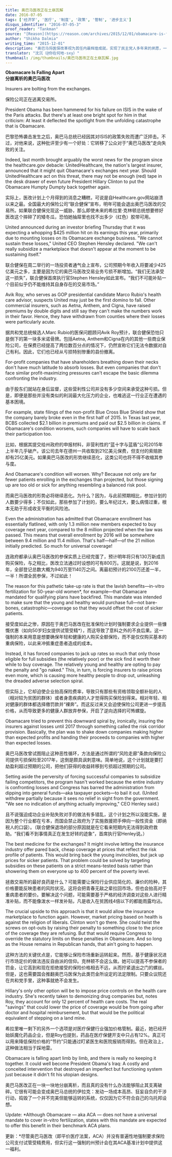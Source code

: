 ```yaml
---
title: 奥巴马医改正在土崩瓦解
date: 2016-07-05
tags: ['经济学', '医疗', '制度', '政策', '管制', '进步主义']
disqus_identifier: "2016-07-05-3"
proof_reader: "Tankman"
source: "[Reason](https://reason.com/archives/2015/12/01/obamacare-is-falling-apart-limb-by-limb)"
author: "Shikha Dalmia"
writing_time: "2015-12-01"
description: "奥巴马将医保改革视为其任内最辉煌成就，实现了民主党人多年来的夙愿，一项其前辈克林顿夫妇着力推动却无法完成的伟大使命，然而现实远非如此美好，奥巴马医改所造成的反向激励正在促使健康人群逃离该系统，进而迫使一些大保险公司退出，一个烂摊子正在形成。奥巴马捣毁了一个并不完美但能够运转的系统，仅仅因为它不符合自己的乌托邦设想……"
translator: "沈沉（@你在何地-sxy）"
thumbnail: /img/thumbnails/奥巴马医改正在土崩瓦解.jpg
---
```


​​**Obamacare Is Falling Apart**  
**分崩离析的奥巴马医改**

Insurers are bolting from the exchanges.

保险公司正在逃离交易所。

President Obama has been hammered for his failure on ISIS in the wake of the Paris attacks. But there's at least one bright spot for him in that criticism: At least it deflected the spotlight from the unfolding catastrophe that is Obamacare.

巴黎恐怖袭击发生之后，奥巴马总统已经因其对ISIS的政策失败而遭广泛抨击。不过，对他来说，这种批评至少有一个好处：它转移了公众对于“奥巴马医改”走向失败的关注。

Indeed, last month brought arguably the worst news for the program since the healthcare.gov debacle: UnitedHealthcare, the nation's largest insurer, announced that it might quit Obamacare's exchanges next year. Should UnitedHealthcare act on this threat, there may not be enough (red) tape in the desk drawer of even future President Hillary Clinton to put the Obamacare Humpty Dumpty back together again.  

实际上，医改计划上个月得到的消息之糟糕，可说是自Healthcare.gov网站崩溃以来之最。全国最大的保险公司“联合健保”宣布，明年可能会退出奥巴马医改的交易所。如果联合健保兑现这一威胁，那么即使未来的希拉里·克林顿总统想要修好医改这个摔碎了的矮冬瓜，恐怕她抽屉里也找不出多少（红色）胶带可用。

United announced during an investor briefing Thursday that it was expecting a whopping $425 million hit on its earnings this year, primarily due to mounting losses on its Obamacare exchange business. "We cannot sustain these losses," United CEO Stephen Hensley declared. "We can't really subsidize a marketplace that doesn't appear at the moment to be sustaining itself."

联合健保在周二举行的一场投资者通气会上宣布，公司预期今年收入将要减少425亿美元之多，主要是因为它的奥巴马医改交易业务亏损不断增加。“我们无法承受这一损失”，联合健保首席执行官Stephen Hensley如此宣布。“我们不可能补贴一个目前似乎仍不能维持其自身存在的交易市场。”

Avik Roy, who serves as GOP presidential candidate Marco Rubio's health care advisor, suspects United may just be the first domino to fall. Other commercial insurers, such as Aetna, Anthem, and Cigna, have raised premiums by double digits and still say they can't make the numbers work in their favor. Hence, they have withdrawn from counties where their losses were particularly acute.

据共和党总统候选人Marc Rubio的医保问题顾问Avik Roy预计，联合健保恐怕只是倒下的第一块多米诺骨牌。包括Aetna, Anthem和Cigna在内的其他一些商业保险公司，在保费已经提高了两位数百分点的情况下，仍然宣称它们无法令数据对自己有利。因此，它们也已经从亏损特别惨重的县份撤离。

For-profit companies that have shareholders breathing down their necks don't have much latitude to absorb losses. But even companies that don't face similar profit-maximizing pressures can't escape the basic dilemma confronting the industry.

由于股东们就站在身后监督，这些营利性公司并没有多少空间来承受这种亏损。但是，即便是那些并没有类似的利润最大化压力的企业，也难逃这一行业正在遭遇的基本困境。

For example, state filings of the non-profit Blue Cross Blue Shield show that the company barely broke even in the first half of 2015. In Texas last year, BCBS collected $2.1 billion in premiums and paid out $2.5 billion in claims. If Obamacare's condition worsens, such companies will have to scale back their participation too.

比如，根据其提交给州政府的申报材料，非营利性的“蓝十字与蓝盾”公司2015年上半年几乎破产。该公司去年在德州一共收取到21亿美元保费，但支付的索赔款却有25亿美元。如果奥巴马医改的形势继续恶化，这类公司也将不得不收缩其参与度。

And Obamacare's condition will worsen. Why? Because not only are far fewer patients enrolling in the exchanges than projected, but those signing up are too old or sick for anything resembling a balanced risk pool.

而奥巴马医改的形势必将继续恶化。为什么？因为，与此前预期相比，参加计划的人数要少得多；不仅如此，那些参加了计划的，要么年纪过大，要么病情过重，根本无助于形成收支平衡的风险池。

Even the administration has admitted that Obamacare enrollment has essentially flatlined, with only 1.3 million new members expected to buy coverage next year, compared to the 8 million projected when the law was passed. This means that overall enrollment by 2016 will be somewhere between 9.4 million and 11.4 million. That's half—half—of the 21 million initially predicted. So much for universal coverage!

连政府都承认奥巴马医改的参保实质上已经完蛋了，预计明年将只有130万新成员购买保险，与之相比，医改立法通过时设想的可有800万。这就是说，到2016年，全部登记总数大概为940万至1140万之间。离最初预计的2100万还差一半，一半！所谓全民参保，不过如此！

The reason for this pathetic take-up rate is that the lavish benefits—in-vitro fertilization for 50-year-old women*, for example—that Obamacare mandated for qualifying plans have backfired. This mandate was intended to make sure that the young and healthy would purchase full—not bare-bones, catastrophic—coverage so that they would offset the cost of sicker patients.

接受度如此之惨，原因在于奥巴马医改在批准保险计划时强制要求企业提供一些慷慨优惠（如向50岁妇女提供试管受精*），而这导致了意料之外的不良后果。这一强制的本来用意是想要确保年轻和健康的人购买全额保险，而不是仅仅购买基本的重病保险，以此来冲抵重症患者造成的成本。

Instead, it has forced companies to jack up rates so much that only those eligible for full subsidies (the relatively poor) or the sick find it worth their while to buy coverage. The relatively young and healthy are opting to pay the penalty and "go naked." This, in turn, is forcing insurers to raise prices even more, which is causing more healthy people to drop out, unleashing the dreaded adverse selection spiral.

但实际上，它却迫使企业抬高保险费率，导致只有那些有资格领取全额补贴的人（相对较为贫困的群体）或者身患疾病的人才觉得购买保险划得来。相对年轻、相对健康的群体都选择缴罚款并“裸奔”。而这反过来又会迫使保险公司更进一步提高价格，从而导致更多的健康人群放弃参保，开启了逆向选择的可怖螺旋。

Obamacare tried to prevent this downward spiral by, ironically, insuring the insurers against losses until 2017 through something called the risk corridor provision. Basically, the plan was to shake down companies making higher than expected profits and handing their proceeds to companies with higher than expected losses.

奥巴马医改曾试图阻止这种恶性循环，方法是通过所谓的“风险走廊”条款向保险公司提供亏损保险至2017年，这倒是颇具讽刺意味。简单地说，这个计划就是要打劫盈利超过预期的公司，把他们获得的收益转移到亏损超过预期的公司。

Setting aside the perversity of forcing successful companies to subsidize failing competitors, the program hasn't worked because the entire industry is confronting losses and Congress has barred the administration from dipping into general funds—aka taxpayer pockets—to bail it out. (United withdrew partially because it sees no relief in sight from the government. "We see no indication of anything actually improving," CEO Henley said.)

且不说强迫成功企业补贴失败对手的做法有多错乱，这个计划之所以没能实施，是因为整个行业都在亏本，而国会禁止政府为了实施救援把手伸向一般性资金（即纳税人的口袋）。（联合健保退场的部分原因就是在它看来短期内无法得到政府救助。“我们看不到事情真正在发生好转的迹象”，首席执行官Henley说。）

The best medicine for the exchanges? It might involve letting the insurance industry offer pared back, cheap coverage at prices that reflect the risk profile of patients. This would bring back the young invincibles, but jack up prices for sicker patients. That problem could be solved by targeting subsidies on these patients on a strict means-tested basis rather than showering them on everyone up to 400 percent of the poverty level.

拯救交易所的最好良药是什么？可能需要让保险行业供应简化的、廉价的险种，其价格要能反映患者的风险状况。这将会把青春无敌之辈拉回市场，但也会抬高对于重病患者的要价。要解决这个问题，可能需要基于严格的经济调查对这些人进行精准补贴，而不能像泼水一样发补贴，凡是收入在贫困线4倍以下的都能雨露均沾。

The crucial upside to this approach is that it would allow the insurance marketplace to function again. However, market pricing based on health is against the religion of liberals. Clinton won't go there. She could twist the screws on opt-outs by raising their penalty to something close to the price of the coverage they are refusing. But that would require Congress to override the statutory limits on these penalties in Obamacare. And so long as the House remains in Republican hands, that ain't going to happen.

这种方法的关键优点是，它能够让保险市场重新运转起来。然而，基于健康状况进行市场定价的做法违反自由派的信仰。克林顿不会这么做。她可以提高不参保者的罚金，让它高到和现在拒绝接受的保险价格相去不远，从而拧紧退出之门的螺丝。但是，这也需要国会推翻奥巴马医保为此类罚金所设定的法定限制。只要众议院还在共和党手里，这种事就绝不会发生。

Hillary's only other option will be to impose price controls on the health care industry. She's recently taken to demonizing drug companies but, notes Roy, they account for only 12 percent of health care costs. The real "savings" that could lower the price of coverage would be from going after doctor and hospital reimbursement, but that would be the political equivalent of stepping on a land mine.

希拉里唯一剩下的另外一个选项是对医疗保健行业强加价格管制。最近，她已经开始妖魔化药品企业，但是Roy也提到，药品在医疗保健开支中只占有12%。真正可以用来降低保险价格的“节约”只能通过盯紧医生和医院报销而得到。但在政治上，这种做法相当于踩地雷。

Obamacare is falling apart limb by limb, and there is really no keeping it together. It could well become President Obama's Iraq: A costly and conceited intervention that destroyed an imperfect but functioning system just because it didn't fit his utopian designs.

奥巴马医改正在一块一块地分崩离析，而且真的没有什么办法能够阻止其支离破碎。它很有可能会变成奥巴马总统的伊拉克：发动一场成本高昂、狂妄自负的干涉行动，捣毁了一个并不完美但能够运转的系统，仅仅因为它不符合自己的乌托邦设想。

Update: *Although Obamacare — aka ACA — does not have a universal mandate to cover in-vitro fertilization, states with this mandate are expected to offer this benefit in their benchmark ACA plans.

更新：*尽管奥巴马医改（即平价医疗法案，ACA）并没有普遍性地强制要求保险公司支付试管受精费用，但实行这一强制的州预计会在其ACA基准计划中提供这一福利。​​​​
